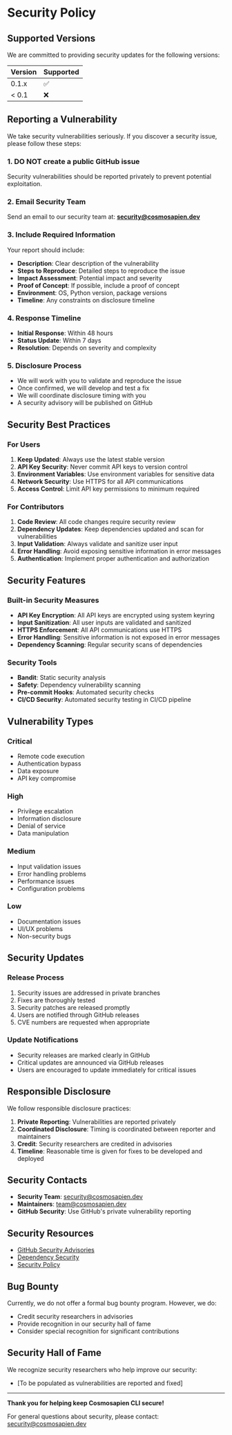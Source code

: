 # Security Policy

## Supported Versions

We are committed to providing security updates for the following versions:

| Version | Supported          |
| ------- | ------------------ |
| 0.1.x   | :white_check_mark: |
| < 0.1   | :x:                |

## Reporting a Vulnerability

We take security vulnerabilities seriously. If you discover a security issue, please follow these steps:

### 1. **DO NOT** create a public GitHub issue
Security vulnerabilities should be reported privately to prevent potential exploitation.

### 2. Email Security Team
Send an email to our security team at: **security@cosmosapien.dev**

### 3. Include Required Information
Your report should include:

- **Description**: Clear description of the vulnerability
- **Steps to Reproduce**: Detailed steps to reproduce the issue
- **Impact Assessment**: Potential impact and severity
- **Proof of Concept**: If possible, include a proof of concept
- **Environment**: OS, Python version, package versions
- **Timeline**: Any constraints on disclosure timeline

### 4. Response Timeline
- **Initial Response**: Within 48 hours
- **Status Update**: Within 7 days
- **Resolution**: Depends on severity and complexity

### 5. Disclosure Process
- We will work with you to validate and reproduce the issue
- Once confirmed, we will develop and test a fix
- We will coordinate disclosure timing with you
- A security advisory will be published on GitHub

## Security Best Practices

### For Users

1. **Keep Updated**: Always use the latest stable version
2. **API Key Security**: Never commit API keys to version control
3. **Environment Variables**: Use environment variables for sensitive data
4. **Network Security**: Use HTTPS for all API communications
5. **Access Control**: Limit API key permissions to minimum required

### For Contributors

1. **Code Review**: All code changes require security review
2. **Dependency Updates**: Keep dependencies updated and scan for vulnerabilities
3. **Input Validation**: Always validate and sanitize user input
4. **Error Handling**: Avoid exposing sensitive information in error messages
5. **Authentication**: Implement proper authentication and authorization

## Security Features

### Built-in Security Measures

- **API Key Encryption**: All API keys are encrypted using system keyring
- **Input Sanitization**: All user inputs are validated and sanitized
- **HTTPS Enforcement**: All API communications use HTTPS
- **Error Handling**: Sensitive information is not exposed in error messages
- **Dependency Scanning**: Regular security scans of dependencies

### Security Tools

- **Bandit**: Static security analysis
- **Safety**: Dependency vulnerability scanning
- **Pre-commit Hooks**: Automated security checks
- **CI/CD Security**: Automated security testing in CI/CD pipeline

## Vulnerability Types

### Critical
- Remote code execution
- Authentication bypass
- Data exposure
- API key compromise

### High
- Privilege escalation
- Information disclosure
- Denial of service
- Data manipulation

### Medium
- Input validation issues
- Error handling problems
- Performance issues
- Configuration problems

### Low
- Documentation issues
- UI/UX problems
- Non-security bugs

## Security Updates

### Release Process
1. Security issues are addressed in private branches
2. Fixes are thoroughly tested
3. Security patches are released promptly
4. Users are notified through GitHub releases
5. CVE numbers are requested when appropriate

### Update Notifications
- Security releases are marked clearly in GitHub
- Critical updates are announced via GitHub releases
- Users are encouraged to update immediately for critical issues

## Responsible Disclosure

We follow responsible disclosure practices:

1. **Private Reporting**: Vulnerabilities are reported privately
2. **Coordinated Disclosure**: Timing is coordinated between reporter and maintainers
3. **Credit**: Security researchers are credited in advisories
4. **Timeline**: Reasonable time is given for fixes to be developed and deployed

## Security Contacts

- **Security Team**: security@cosmosapien.dev
- **Maintainers**: team@cosmosapien.dev
- **GitHub Security**: Use GitHub's private vulnerability reporting

## Security Resources

- [GitHub Security Advisories](https://github.com/cosmosapien/cli/security/advisories)
- [Dependency Security](https://github.com/cosmosapien/cli/security/dependabot)
- [Security Policy](https://github.com/cosmosapien/cli/security/policy)

## Bug Bounty

Currently, we do not offer a formal bug bounty program. However, we do:

- Credit security researchers in advisories
- Provide recognition in our security hall of fame
- Consider special recognition for significant contributions

## Security Hall of Fame

We recognize security researchers who help improve our security:

- [To be populated as vulnerabilities are reported and fixed]

---

**Thank you for helping keep Cosmosapien CLI secure!**

For general questions about security, please contact: security@cosmosapien.dev 